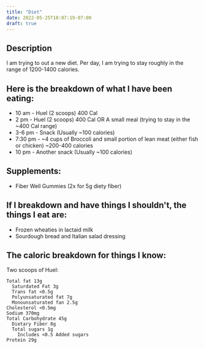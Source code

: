 ```yaml
---
title: "Diet"
date: 2022-05-25T18:07:19-07:00
draft: true
---
```


## Description
I am trying to out a new diet. Per day, I am trying to stay roughly in the range of 1200-1400 calories.

## Here is the breakdown of what I have been eating:

- 10 am - Huel (2 scoops) 400 Cal
- 2 pm - Huel (2 scoops) 400 Cal OR A small meal (trying to stay in the ~400 Cal range)
- 3-6 pm - Snack (Usually ~100 calories)
- 7:30 pm - ~4 cups of Broccoli and small portion of lean meat (either fish or chicken) ~200-400 calories
- 10 pm - Another snack (Usually ~100 calories)

## Supplements:

- Fiber Well Gummies (2x for 5g diety fiber)

## If I breakdown and have things I shouldn't, the things I eat are:

- Frozen wheaties in lactaid milk
- Sourdough bread and Italian salad dressing

## The caloric breakdown for things I know:
Two scoops of Huel:
```
Total fat 13g
  Saturdated Fat 3g
  Trans fat <0.5g
  Polyunsaturated fat 7g
  Monounsaturated fan 2.5g
Cholesterol <0.5mg
Sodium 370mg
Total Carbohydrate 45g
  Dietary Fiber 8g
  Total sugars 1g
    Includes <0.5 Added sugars
Protein 29g
```
